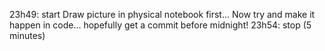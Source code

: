 23h49: start
Draw picture in physical notebook first...
Now try and make it happen in code... hopefully get a commit before midnight!
23h54: stop (5 minutes)


